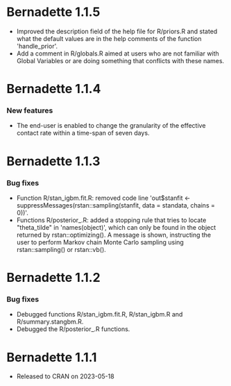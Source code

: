 # Bernadette 1.1.5

* Improved the description field of the help file for R/priors.R and stated what the default values are in the help comments of the function 'handle_prior'.
* Add a comment in R/globals.R aimed at users  who are not familiar with Global Variables or are doing something that conflicts with these names.

# Bernadette 1.1.4

### New features

* The end-user is enabled to change the granularity of the effective contact rate within a time-span of seven days.

# Bernadette 1.1.3

### Bug fixes

* Function R/stan_igbm.fit.R: removed code line 'out$stanfit <- suppressMessages(rstan::sampling(stanfit, data = standata, chains = 0))'.
* Functions R/posterior_.R: added a stopping rule that tries to locate "theta_tilde" in 'names(object)', which can only be found in the object returned by rstan::optimizing(). A message is shown, instructing the user to perform Markov chain Monte Carlo sampling using rstan::sampling() or rstan::vb().

# Bernadette 1.1.2

### Bug fixes

* Debugged functions R/stan_igbm.fit.R, R/stan_igbm.R and R/summary.stangbm.R.
* Debugged the R/posterior_.R functions.

# Bernadette 1.1.1

* Released to CRAN on 2023-05-18
